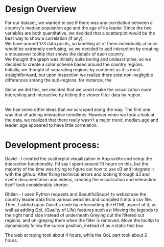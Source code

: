 <h1>Design Overview</h1>
For our dataset, we wanted to see if there was any correlation between a country's median population age and the age of its leader. Since the two variables are both quantitative, we decided that a scatterplot would be the best way to show a correlation (if any).

<br>
We have around 173 data points, so labelling all of them individually at once would be extremely confusing, so we decided to add interaction by creating a mouseover tooltip that shows the details of each country. 

<br>
We thought the graph was initially quite boring and undescriptive, so we decided to create a color scheme based around the country regions. Initially, we thought of separating regions by continent as it is most straightforward, but upon inspection we realize there exist non-negligible differences among the sub-regions: for instance, the 


Since we did this, we decided that we could make the visualization more interesting and 
interactive by letting the viewer filter data by region. 

<br>
We had some other ideas that we scrapped along the way. The first one was that of 
adding interactive trendlines. However when we took a look at the data, we realized 
that there really wasn't a major trend, median_age and leader_age appeared to have 
little correlation. 

<h1>Development process:</h1>

David - I created the scatterplot visualization 
in App.svelte and setup the interaction functionality. I'd say I spent around 10 hours 
on this, but the majority of the time was trying to figure out how to use d3 and integrate 
it with the github. After fixing technical errors and looking through d3 and svelte 
documentation and videos, creating the visualization and interaction itself took 
considerably shorter.

Dhilan - I used Python requests and BeautifulSoup4 to webscrape the country leader data from various websites and compiled it into a csv file. Then, I added upon David's code by reformatting the HTML aspect of it, as well as adding QoL (Quality of Life) features such as: 
    Moving the legends to the right hand side instead of underneath
    Greying out the filtered out regions, and un-greying them when the filter is removed.
    Move the tooltip to dynamically follow the cursor position, instead of as a static text box 

The web scraping took about 4 hours, while the QoL part took about 2 hours.